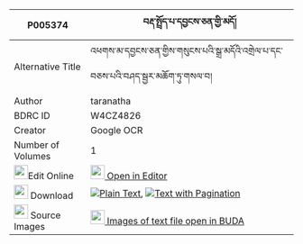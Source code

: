 |P005374|བརྡ་སྤྲོད་པ་དབྱངས་ཅན་གྱི་མདོ། 
| --- | --- 
|Alternative Title |འཕགས་མ་དབྱངས་ཅན་གྱིས་གསུངས་པའི་སྒྲ་མདོའི་འགྲེལ་པ་དང་བཅས་པའི་བཤད་སྦྱར་མཆོག་ཏུ་གསལ་བ།
|Author| taranatha
|BDRC ID | W4CZ4826
|Creator | Google OCR
|Number of Volumes| 1
|<img width="25" src="https://img.icons8.com/color/25/000000/edit-property.png">Edit Online| [<img width="25" src="https://avatars.githubusercontent.com/u/45091458?s=200&v=4"> Open in Editor](http://editor.openpecha.org/P005374)
|<img width="25" src="https://img.icons8.com/fluent/48/000000/download-2.png"/>  Download | [![](https://img.icons8.com/color/20/000000/txt.png)Plain Text](https://github.com/Openpecha/P005374/releases/download/v1/datropa_yangchen_gyi_do_plain_P005374.zip), [![](https://img.icons8.com/color/20/000000/txt.png)Text with Pagination](https://github.com/Openpecha/P005374/releases/download/v1/datropa_yangchen_gyi_do_pages_P005374.zip)
|<img width="25" src="https://img.icons8.com/plasticine/100/000000/pictures-folder.png"/>  Source Images | [<img width="25" src="https://library.bdrc.io/icons/BUDA-small.svg"> Images of text file open in BUDA](https://library.bdrc.io/show/bdr:W4CZ4826)
